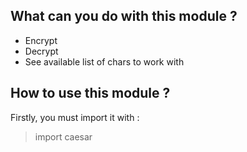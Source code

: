 ## **What can you do with this module ?**

- Encrypt 
- Decrypt
- See available list of chars to work with

## **How to use this module ?**

Firstly, you must import it with : 
> import caesar


